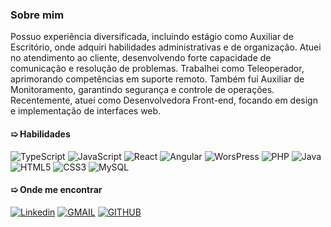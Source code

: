 ### Sobre mim

Possuo experiência diversificada, incluindo estágio como Auxiliar de Escritório, onde adquiri habilidades administrativas e de organização. Atuei no atendimento ao cliente, desenvolvendo forte capacidade de comunicação e resolução de problemas. Trabalhei como Teleoperador, aprimorando competências em suporte remoto. Também fui Auxiliar de Monitoramento, garantindo segurança e controle de operações. Recentemente, atuei como Desenvolvedora Front-end, focando em design e implementação de interfaces web.

#### &#10159; Habilidades

![TypeScript](https://img.shields.io/badge/TypeScript-F7DF1E?style=for-the-badge&logo=typescript&logoColor=black)  ![JavaScript](https://img.shields.io/badge/JavaScript-F7DF1E?style=for-the-badge&logo=javascript&logoColor=black)  ![React](https://img.shields.io/badge/TypeScript-F7DF1E?style=for-the-badge&logo=react&logoColor=black)  ![Angular](https://img.shields.io/badge/Angular-F7DF1E?style=for-the-badge&logo=angular&logoColor=black)  ![WorsPress](https://img.shields.io/badge/WorsPress-F7DF1E?style=for-the-badge&logo=wordpress&logoColor=black)  ![PHP](https://img.shields.io/badge/PHP-F7DF1E?style=for-the-badge&logo=php&logoColor=black)  ![Java](https://img.shields.io/badge/Java-F7DF1E?style=for-the-badge&logo=openjdk&logoColor=black)  ![HTML5](https://img.shields.io/badge/HTML5-F7DF1E?style=for-the-badge&logo=html5&logoColor=black)  ![CSS3](https://img.shields.io/badge/CSS3-F7DF1E?style=for-the-badge&logo=css3&logoColor=black)  ![MySQL](https://img.shields.io/badge/MySQL-F7DF1E?style=for-the-badge&logo=mysql&logoColor=black)

#### &#10159; Onde me encontrar

[![Linkedin](https://img.shields.io/badge/LinkedIn-2A00FF?style=for-the-badge&logo=linkedin&logoColor=white&labelColor=whithe)](https://www.linkedin.com/in/katarine-albuquerque/)  [![GMAIL](https://img.shields.io/badge/-Gmail-E34C26?style=for-the-badge&logo=gmail&logoColor=white&labelColor=whithe)](mailto:kba.2879@gmail.com)  [![GITHUB](https://img.shields.io/badge/GitHub-41B883?style=for-the-badge&logo=github&logoColor=white&labelColor=whithe)](https://github.com/katarine-bez-albuquerque)
